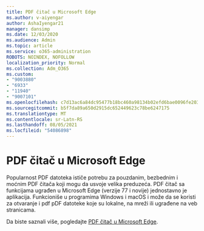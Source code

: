 ```yaml
---
title: PDF čitač u Microsoft Edge
ms.author: v-aiyengar
author: AshaIyengar21
manager: dansimp
ms.date: 12/03/2020
ms.audience: Admin
ms.topic: article
ms.service: o365-administration
ROBOTS: NOINDEX, NOFOLLOW
localization_priority: Normal
ms.collection: Adm_O365
ms.custom:
- "9003880"
- "6933"
- "11940"
- "9007101"
ms.openlocfilehash: c7d13ac6a84dc95477b18bc460a98134b02efd6bae0096fe2038da13b5e3a07d
ms.sourcegitcommit: b5f7da89a650d2915dc652449623c78be6247175
ms.translationtype: MT
ms.contentlocale: sr-Latn-RS
ms.lasthandoff: 08/05/2021
ms.locfileid: "54086898"
---
```

# <a name="pdf-reader-in-microsoft-edge"></a>PDF čitač u Microsoft Edge

Popularnost PDF datoteka ističe potrebu za pouzdanim, bezbednim i moćnim PDF čitača koji mogu da usvoje velika preduzeća. PDF čitač sa funkcijama ugrađen u Microsoft Edge (verzije 77 i novije) jednostavno je aplikacija. Funkcioniše u programima Windows i macOS i može da se koristi za otvaranje i pdf pDF datoteke koje su lokalne, na mreži ili ugrađene na veb stranicama.

Da biste saznali više, pogledajte [PDF čitač u Microsoft Edge](https://go.microsoft.com/fwlink/?linkid=2140005).
